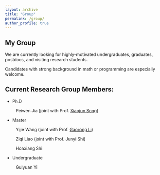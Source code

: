 ```yaml
---
layout: archive
title: "Group"
permalink: /group/
author_profile: true
---
```


**My Group**
------
We are currently looking for highly-motivated undergraduates, graduates, postdocs, and visiting research students.

Candidates with strong background in math or programming are especially welcome.



**Current Research Group Members:**
------
 * Ph.D

&emsp;  &ensp; &thinsp;  Peiwen Jia (joint with Prof. <a href="https://stat.bnu.edu.cn/zwjl/247617.htm">Xiaojun Song</a>)

 * Master


&emsp;  &ensp; &thinsp; Yijie Wang (joint with Prof. <a href="https://stat.bnu.edu.cn/zwjl/247617.htm">Gaorong Li</a>) 


&emsp;  &ensp; &thinsp; Ziqi Liao (joint with Prof. Junyi Shi) 


&emsp;  &ensp; &thinsp; Hoaxiang Shi

 * Undergraduate

&emsp;  &ensp; &thinsp; Guiyuan Yi 

